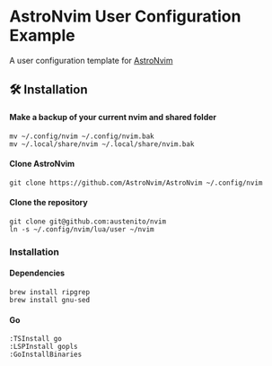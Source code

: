 # AstroNvim User Configuration Example

A user configuration template for [AstroNvim](https://github.com/AstroNvim/AstroNvim)

## 🛠️ Installation

#### Make a backup of your current nvim and shared folder

```shell
mv ~/.config/nvim ~/.config/nvim.bak
mv ~/.local/share/nvim ~/.local/share/nvim.bak
```

#### Clone AstroNvim

```shell
git clone https://github.com/AstroNvim/AstroNvim ~/.config/nvim
```

#### Clone the repository

```shell
git clone git@github.com:austenito/nvim
ln -s ~/.config/nvim/lua/user ~/nvim
```

### Installation

#### Dependencies

```
brew install ripgrep
brew install gnu-sed
```

#### Go

```
:TSInstall go
:LSPInstall gopls
:GoInstallBinaries
```
